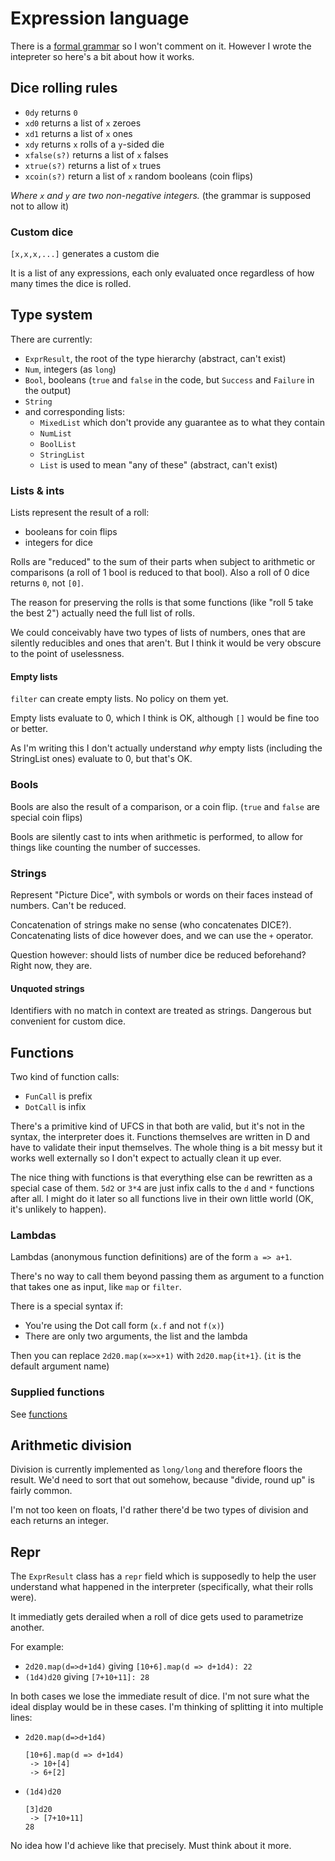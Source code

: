 # Expression language

There is a [formal grammar](/dd-dice/source/dice/parser.d) so I won't comment on it.
However I wrote the intepreter so here's a bit about how it works.

## Dice rolling rules


 - `0dy` returns `0`
 - `xd0` returns a list of `x` zeroes
 - `xd1` returns a list of `x` ones
 - `xdy` returns `x` rolls of a `y`-sided die
 - `xfalse(s?)` returns a list of `x` falses
 - `xtrue(s?)` returns a list of `x` trues
 - `xcoin(s?)` return a list of `x` random booleans (coin flips)

_Where `x` and `y` are two non-negative integers._ (the grammar is supposed not to allow it)

### Custom dice

`[x,x,x,...]` generates a custom die

It is a list of any expressions, each only evaluated once regardless of how many
times the dice is rolled.


## Type system

There are currently:
 - `ExprResult`, the root of the type hierarchy (abstract, can't exist)
 - `Num`, integers (as `long`)
 - `Bool`, booleans (`true` and `false` in the code, but `Success` and `Failure` in the output)
 - `String`
 - and corresponding lists:
   - `MixedList` which don't provide any guarantee as to what they contain
   - `NumList`
   - `BoolList`
   - `StringList`
   - `List` is used to mean "any of these" (abstract, can't exist)

### Lists & ints

Lists represent the result of a roll:
 - booleans for coin flips
 - integers for dice

Rolls are "reduced" to the sum of their parts when subject to arithmetic or
comparisons (a roll of 1 bool is reduced to that bool).
Also a roll of 0 dice returns `0`, not `[0]`.

The reason for preserving the rolls is that some functions
(like "roll 5 take the best 2") actually need the full list of rolls.

We could conceivably have two types of lists of numbers, ones that are silently
reducibles and ones that aren't. But I think it would be very obscure to the
point of uselessness.

#### Empty lists

`filter` can create empty lists. No policy on them yet.

Empty lists evaluate to 0, which I think is OK,
although `[]` would be fine too or better.

As I'm writing this I don't actually understand _why_ empty lists (including
the StringList ones) evaluate to 0, but that's OK.

### Bools

Bools are also the result of a comparison, or a coin flip.
(`true` and `false` are special coin flips)

Bools are silently cast to ints when arithmetic is performed,
to allow for things like counting the number of successes.


### Strings

Represent "Picture Dice", with symbols or words on their faces instead of numbers.
Can't be reduced.

Concatenation of strings make no sense (who concatenates DICE?). Concatenating
lists of dice however does, and we can use the `+` operator.

Question however: should lists of number dice be reduced beforehand? Right now,
they are.

#### Unquoted strings

Identifiers with no match in context are treated as strings. 
Dangerous but convenient for custom dice.

## Functions

Two kind of function calls:
 - `FunCall` is prefix
 - `DotCall` is infix

There's a primitive kind of UFCS in that both are valid, but it's not in the
syntax, the interpreter does it. Functions themselves are written in D and have
to validate their input themselves. The whole thing is a bit messy but it works
well externally so I don't expect to actually clean it up ever.

The nice thing with functions is that everything else can be rewritten as a 
special case of them. `5d2` or `3*4` are just infix calls to the `d` and `*`
functions after all. I might do it later so all functions live in their own
little world (OK, it's unlikely to happen).

### Lambdas

Lambdas (anonymous function definitions) are of the form `a => a+1`.

There's no way to call them beyond passing them as argument to a function that
takes one as input, like `map` or `filter`. 

There is a special syntax if:
 - You're using the Dot call form (`x.f` and not `f(x)`)
 - There are only two arguments, the list and the lambda

Then you can replace `2d20.map(x=>x+1)` with `2d20.map{it+1}`.
(`it` is the default argument name)


### Supplied functions

See [functions](functions.md)

## Arithmetic division

Division is currently implemented as `long/long` and therefore floors the result.
We'd need to sort that out somehow, because "divide, round up" is fairly common.

I'm not too keen on floats, I'd rather there'd be two types of division and each
returns an integer.

## Repr

The `ExprResult` class has a `repr` field which is supposedly to help the user
understand what happened in the interpreter (specifically, what their rolls were).

It immediatly gets derailed when a roll of dice gets used to parametrize another.

For example:
 - `2d20.map(d=>d+1d4)` giving `[10+6].map(d => d+1d4): 22`
 - `(1d4)d20` giving `[7+10+11]: 28`

In both cases we lose the immediate result of dice.
I'm not sure what the ideal display would be in these cases. I'm thinking of
splitting it into multiple lines:
 - `2d20.map(d=>d+1d4)`
   ```
   [10+6].map(d => d+1d4)
    -> 10+[4]
    -> 6+[2]
   ```
 - `(1d4)d20`
   ```
   [3]d20
    -> [7+10+11]
   28
   ```

No idea how I'd achieve like that precisely. Must think about it more.